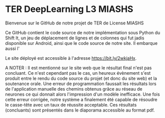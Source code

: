 **TER DeepLearning L3 MIASHS**
==============================

Bienvenue sur le GitHub de notre projet de TER de License MIASHS

Ce GitHub contient le code source de notre implémentation sous Python du Shift It, un jeu de déplacement de lignes et de colonnes qui fut jadis disponible sur Android, 
ainsi que le code source de notre site. Il embarque aussi l'

Le site déployé est accessible à l'adresse https://bit.ly/2wkjaHx.

A NOTER :
Il est mentionné sur le site web que le résultat final n'est pas concluant. Ce n'est cependant pas le cas, un heureux évènement s'est produit entre le rendu du code source du projet (et donc du site web) et la soutenance orale. Une erreur de programmation faussait les résultats lors de l'application manuelle des chemins obtenus grâce au réseau de neurones ce qui donnait alors l'impression d'un modèle inefficace. Une fois cette erreur corrigée, notre système a finalement été capable de résoudre le casse-tête avec un taux de réussite acceptable. Ces résultats (concluants) sont présentés dans le diaporama accessible au format pdf.
